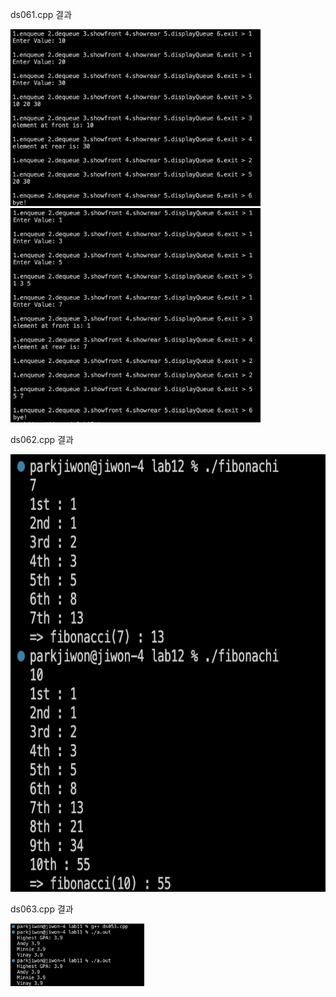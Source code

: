 ds061.cpp 결과<br>

<img src= 'https://github.com/jiwonpark831/22300323_PJW_DS/blob/main/lab12/results/ds061-1.png' width = 400>
<img src= 'https://github.com/jiwonpark831/22300323_PJW_DS/blob/main/lab12/results/ds061-2.png' width = 400>

ds062.cpp 결과<br>

<img src= 'https://github.com/jiwonpark831/22300323_PJW_DS/blob/main/lab12/results/ds062.png' height = 700>

ds063.cpp 결과<br>

<img src= 'https://github.com/jiwonpark831/22300323_PJW_DS/blob/main/lab11/results/ds053.png' height = 100>